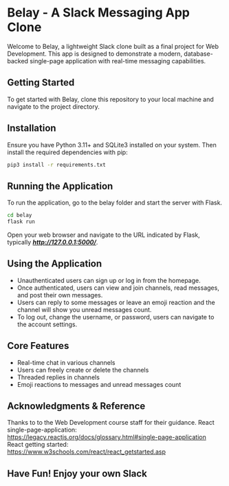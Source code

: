 # Belay - A Slack Messaging App Clone

Welcome to Belay, a lightweight Slack clone built as a final project for Web Development. This app is designed to demonstrate a modern, database-backed single-page application with real-time messaging capabilities.

## Getting Started

To get started with Belay, clone this repository to your local machine and navigate to the project directory.

## Installation

Ensure you have Python 3.11+ and SQLite3 installed on your system. Then install the required dependencies with pip:

```bash
pip3 install -r requirements.txt
```

## Running the Application

To run the application, go to the belay folder and start the server with Flask.

```bash
cd belay
flask run
```

Open your web browser and navigate to the URL indicated by Flask, typically ***<http://127.0.0.1:5000/>***.

## Using the Application

- Unauthenticated users can sign up or log in from the homepage.
- Once authenticated, users can view and join channels, read messages, and post their own messages.
- Users can reply to some messages or leave an emoji reaction and the channel will show you unread messages count.
- To log out, change the username, or password, users can navigate to the account settings.

## Core Features

- Real-time chat in various channels
- Users can freely create or delete the channels
- Threaded replies in channels
- Emoji reactions to messages and unread messages count

## Acknowledgments & Reference

Thanks to to the Web Development course staff for their guidance.
React single-page-application: <https://legacy.reactjs.org/docs/glossary.html#single-page-application>
React getting started: <https://www.w3schools.com/react/react_getstarted.asp>

## Have Fun! Enjoy your own Slack
